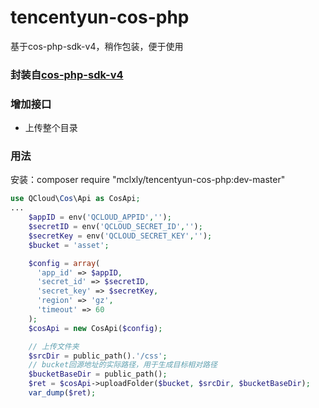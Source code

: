 # tencentyun-cos-php
基于cos-php-sdk-v4，稍作包装，便于使用

### 封装自[cos-php-sdk-v4](https://github.com/tencentyun/cos-php-sdk-v4)

### 增加接口
* 上传整个目录

### 用法

安装：composer require "mclxly/tencentyun-cos-php:dev-master"
```php
use QCloud\Cos\Api as CosApi;
...
    $appID = env('QCLOUD_APPID','');
    $secretID = env('QCLOUD_SECRET_ID','');
    $secretKey = env('QCLOUD_SECRET_KEY','');
    $bucket = 'asset';

    $config = array(
      'app_id' => $appID,
      'secret_id' => $secretID,
      'secret_key' => $secretKey,
      'region' => 'gz',
      'timeout' => 60
    );
    $cosApi = new CosApi($config);

    // 上传文件夹
    $srcDir = public_path().'/css';
    // bucket回源地址的实际路径，用于生成目标相对路径
    $bucketBaseDir = public_path();
    $ret = $cosApi->uploadFolder($bucket, $srcDir, $bucketBaseDir);
    var_dump($ret);
```
